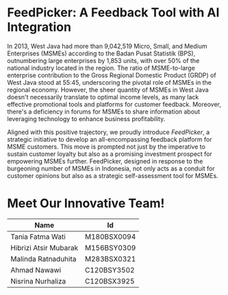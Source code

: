 # FeedPicker: A Feedback Tool with AI Integration
In 2013, West Java had more than 9,042,519 Micro, Small, and Medium Enterprises (MSMEs) according to the Badan Pusat Statistik (BPS), outnumbering large enterprises by 1,853 units, with over 50% of the national industry located in the region. The ratio of MSME-to-large enterprise contribution to the Gross Regional Domestic Product (GRDP) of West Java stood at 55:45, underscoring the pivotal role of MSMEs in the regional economy. However, the sheer quantity of MSMEs in West Java doesn't necessarily translate to optimal income levels, as many lack effective promotional tools and platforms for customer feedback. Moreover, there's a deficiency in forums for MSMEs to share information about leveraging technology to enhance business profitability.

Aligned with this positive trajectory, we proudly introduce *FeedPicker*, a strategic initiative to develop an all-encompassing feedback platform for MSME customers. This move is prompted not just by the imperative to sustain customer loyalty but also as a promising investment prospect for empowering MSMEs further. FeedPicker, designed in response to the burgeoning number of MSMEs in Indonesia, not only acts as a conduit for customer opinions but also as a strategic self-assessment tool for MSMEs.

# Meet Our Innovative Team!
| Name                         | Id          |
|------------------------------|-------------|
| Tania Fatma Wati             | M180BSX0094 |
| Hibrizi Atsir Mubarak        | M156BSY0309 |
| Malinda Ratnaduhita          | M283BSX0321 |
| Ahmad Nawawi                 | C120BSY3502 | 
| Nisrina Nurhaliza            | C120BSX3925 |
